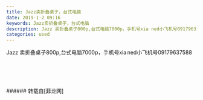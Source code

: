 ```yaml
---
title: Jazz卖折叠桌子，台式电脑
date: 2019-1-2 09:16
keywords: Jazz卖折叠桌子，台式电脑
description: Jazz 卖折叠桌子800p,台式电脑7000p，手机号xia ned小飞机号09179637588
categories: used
---
```

<td class="t_f" id="postmessage_2601581">

Jazz 卖折叠桌子800p,台式电脑7000p，手机号xia ned小飞机号09179637588<br/>
<img alt="" border="0" class="zoom" data-cf-modified-f171192c816157f686b8d8d0-="" file="http://www.flw.ph/data/appbyme/upload/image/201901/02/1YJyt7GfTBHT.jpg" id="aimg_LpvpK" lazyloadthumb="1" onclick="" onmouseover="" src="http://www.flw.ph/data/appbyme/upload/image/201901/02/1YJyt7GfTBHT.jpg"/><br/>
<br/>
<img alt="" border="0" class="zoom" data-cf-modified-f171192c816157f686b8d8d0-="" file="http://www.flw.ph/data/appbyme/upload/image/201901/02/qbU3cAd8flr2.jpg" id="aimg_ivPOg" lazyloadthumb="1" onclick="" onmouseover="" src="http://www.flw.ph/data/appbyme/upload/image/201901/02/qbU3cAd8flr2.jpg"/><br/>
<br/>
<img alt="" border="0" class="zoom" data-cf-modified-f171192c816157f686b8d8d0-="" file="http://www.flw.ph/data/appbyme/upload/image/201901/02/fctV2qZ2EdPk.jpg" id="aimg_oEohW" lazyloadthumb="1" onclick="" onmouseover="" src="http://www.flw.ph/data/appbyme/upload/image/201901/02/fctV2qZ2EdPk.jpg"/><br/>
<br/>
<img alt="" border="0" class="zoom" data-cf-modified-f171192c816157f686b8d8d0-="" file="http://www.flw.ph/data/appbyme/upload/image/201901/02/5NyblNPdl0zi.jpg" id="aimg_t8e22" lazyloadthumb="1" onclick="" onmouseover="" src="http://www.flw.ph/data/appbyme/upload/image/201901/02/5NyblNPdl0zi.jpg"/><br/>
<br/>
</td>
###### 转载自[菲龙网]